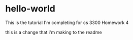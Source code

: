 # hello-world
This is the tutorial I'm completing for cs 3300 Homework 4

this is a change that i'm making to the readme
